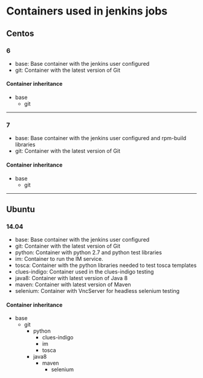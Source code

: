 # Containers used in jenkins jobs

## Centos

### 6
* base: Base container with the jenkins user configured
* git: Container with the latest version of Git

#### Container inheritance
* base
  * git
  
___
### 7
* base: Base container with the jenkins user configured and rpm-build libraries
* git: Container with the latest version of Git

#### Container inheritance
* base
  * git
  
---
## Ubuntu

### 14.04
* base: Base container with the jenkins user configured
* git: Container with the latest version of Git
* python: Container with python 2.7 and python test libraries
* im: Container to run the IM service.
* tosca: Container with the python libraries needed to test tosca templates
* clues-indigo: Container used in the clues-indigo testing
* java8: Container with latest version of Java 8
* maven: Container with latest version of Maven
* selenium: Container with VncServer for headless selenium testing

#### Container inheritance
* base
  * git
    * python
      * clues-indigo
      * im
      * tosca
    * java8
      * maven
        * selenium
